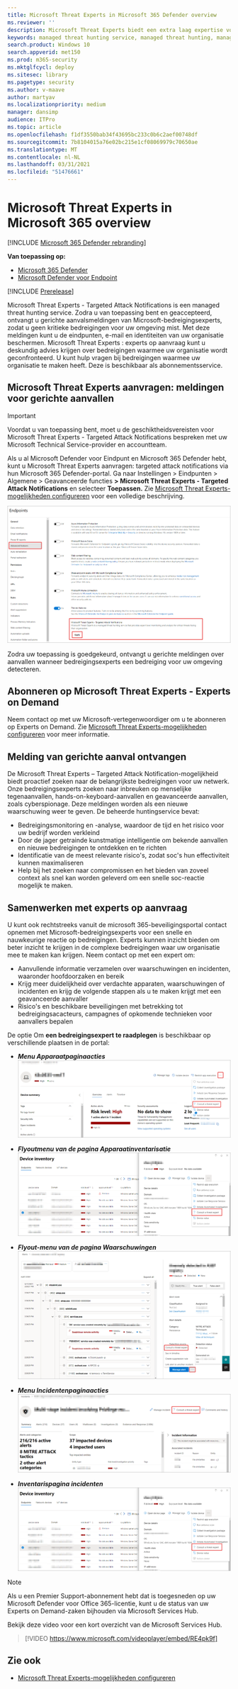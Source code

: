 ```yaml
---
title: Microsoft Threat Experts in Microsoft 365 Defender overview
ms.reviewer: ''
description: Microsoft Threat Experts biedt een extra laag expertise voor Microsoft 365 Defender.
keywords: managed threat hunting service, managed threat hunting, managed detection and response (MDR) service, MTE, Microsoft Threat Experts
search.product: Windows 10
search.appverid: met150
ms.prod: m365-security
ms.mktglfcycl: deploy
ms.sitesec: library
ms.pagetype: security
ms.author: v-maave
author: martyav
ms.localizationpriority: medium
manager: dansimp
audience: ITPro
ms.topic: article
ms.openlocfilehash: f1df3550bab34f43695bc233c0b6c2aef00748df
ms.sourcegitcommit: 7b8104015a76e02bc215e1cf08069979c70650ae
ms.translationtype: MT
ms.contentlocale: nl-NL
ms.lasthandoff: 03/31/2021
ms.locfileid: "51476661"
---
```

# <a name="microsoft-threat-experts-in-microsoft-365-overview"></a>Microsoft Threat Experts in Microsoft 365 overview

[!INCLUDE [Microsoft 365 Defender rebranding](../includes/microsoft-defender.md)]

**Van toepassing op:**

- [Microsoft 365 Defender](https://go.microsoft.com/fwlink/?linkid=2118804)
- [Microsoft Defender voor Endpoint](https://go.microsoft.com/fwlink/p/?linkid=2146631)

[!INCLUDE [Prerelease](../includes/prerelease.md)]

Microsoft Threat Experts - Targeted Attack Notifications is een managed threat hunting service. Zodra u van toepassing bent en geaccepteerd, ontvangt u gerichte aanvalsmeldingen van Microsoft-bedreigingsexperts, zodat u geen kritieke bedreigingen voor uw omgeving mist. Met deze meldingen kunt u de eindpunten, e-mail en identiteiten van uw organisatie beschermen.
Microsoft Threat Experts : experts op aanvraag kunt u deskundig advies krijgen over bedreigingen waarmee uw organisatie wordt geconfronteerd. U kunt hulp vragen bij bedreigingen waarmee uw organisatie te maken heeft. Deze is beschikbaar als abonnementsservice.

## <a name="apply-for-microsoft-threat-experts--targeted-attack-notifications"></a>Microsoft Threat Experts aanvragen: meldingen voor gerichte aanvallen

> [!IMPORTANT]
> Voordat u van toepassing bent, moet u de geschiktheidsvereisten voor Microsoft Threat Experts - Targeted Attack Notifications bespreken met uw Microsoft Technical Service-provider en accountteam.

Als u al Microsoft Defender voor Eindpunt en Microsoft 365 Defender hebt, kunt u Microsoft Threat Experts aanvragen: targeted attack notifications via hun Microsoft 365 Defender-portal. Ga naar Instellingen > Eindpunten > Algemene > Geavanceerde functies **> Microsoft Threat Experts - Targeted Attack Notifications** en selecteer **Toepassen.** Zie [Microsoft Threat Experts-mogelijkheden configureren](./configure-microsoft-threat-experts.md) voor een volledige beschrijving.

![Schermafbeelding van de pagina met MTE-toepassingen](../../media/mte/mte-collaboratewithmte.png)

Zodra uw toepassing is goedgekeurd, ontvangt u gerichte meldingen over aanvallen wanneer bedreigingsexperts een bedreiging voor uw omgeving detecteren.

## <a name="subscribe-to-microsoft-threat-experts---experts-on-demand"></a>Abonneren op Microsoft Threat Experts - Experts on Demand

Neem contact op met uw Microsoft-vertegenwoordiger om u te abonneren op Experts on Demand.  Zie [Microsoft Threat Experts-mogelijkheden configureren](./configure-microsoft-threat-experts.md) voor meer informatie.

## <a name="receive-targeted-attack-notification"></a>Melding van gerichte aanval ontvangen

De Microsoft Threat Experts – Targeted Attack Notification-mogelijkheid biedt proactief zoeken naar de belangrijkste bedreigingen voor uw netwerk. Onze bedreigingsexperts zoeken naar inbreuken op menselijke tegenaanvallen, hands-on-keyboard-aanvallen en geavanceerde aanvallen, zoals cyberspionage. Deze meldingen worden als een nieuwe waarschuwing weer te geven. De beheerde huntingservice bevat:

- Bedreigingsmonitoring en -analyse, waardoor de tijd en het risico voor uw bedrijf worden verkleind
- Door de jager getrainde kunstmatige intelligentie om bekende aanvallen en nieuwe bedreigingen te ontdekken en te richten
- Identificatie van de meest relevante risico's, zodat soc's hun effectiviteit kunnen maximaliseren
- Help bij het zoeken naar compromissen en het bieden van zoveel context als snel kan worden geleverd om een snelle soc-reactie mogelijk te maken.

## <a name="collaborate-with-experts-on-demand"></a>Samenwerken met experts op aanvraag

U kunt ook rechtstreeks vanuit de microsoft 365-beveiligingsportal contact opnemen met Microsoft-bedreigingsexperts voor een snelle en nauwkeurige reactie op bedreigingen.  Experts kunnen inzicht bieden om beter inzicht te krijgen in de complexe bedreigingen waar uw organisatie mee te maken kan krijgen.  Neem contact op met een expert om:

- Aanvullende informatie verzamelen over waarschuwingen en incidenten, waaronder hoofdoorzaken en bereik
- Krijg meer duidelijkheid over verdachte apparaten, waarschuwingen of incidenten en krijg de volgende stappen als u te maken krijgt met een geavanceerde aanvaller
- Risico's en beschikbare beveiligingen met betrekking tot bedreigingsacacteurs, campagnes of opkomende technieken voor aanvallers bepalen

De optie Om **een bedreigingsexpert te raadplegen** is beschikbaar op verschillende plaatsen in de portal:

- <i>**Menu Apparaatpaginaacties**</i><BR>
![Schermafbeelding van de menuoptie MTE-EOD in het actiemenu Apparaatpagina](../../media/mte/device-actions-mte-highlighted.png)

- <i>**Flyoutmenu van de pagina Apparaatinventarisatie**</i><BR>
![Schermafbeelding van de menuoptie MTE-EOD op de pagina apparaatvoorraad](../../media/mte/device-inventory-mte-highlighted.png)

- <i>**Flyout-menu van de pagina Waarschuwingen**</i><BR>
![Schermafbeelding van de menuoptie MTE-EOD op de waarschuwingspagina](../../media/mte/alerts-actions-mte-highlighted.png)

- <i>**Menu Incidentenpaginaacties**</i><BR>
![Schermafbeelding van de menuoptie MTE-EOD op de pagina incidenten](../../media/mte/incidents-action-mte-highlighted.png)

- <i>**Inventarispagina incidenten**</i><BR>
![Schermafbeelding van de menuoptie MTE-EOD op de inventarispagina incidenten](../../media/mte/incidents-inventory-mte-highlighted.png)

> [!NOTE]
> Als u een Premier Support-abonnement hebt dat is toegesneden op uw Microsoft Defender voor Office 365-licentie, kunt u de status van uw Experts on Demand-zaken bijhouden via Microsoft Services Hub.

Bekijk deze video voor een kort overzicht van de Microsoft Services Hub.

> [!VIDEO https://www.microsoft.com/videoplayer/embed/RE4pk9f]

## <a name="see-also"></a>Zie ook

- [Microsoft Threat Experts-mogelijkheden configureren](./configure-microsoft-threat-experts.md)
